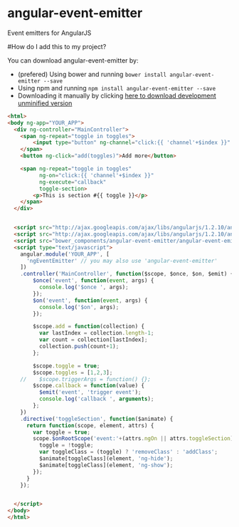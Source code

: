 angular-event-emitter
=====================

Event emitters for AngularJS 


#How do I add this to my project?

You can download angular-event-emitter by:

* (prefered) Using bower and running `bower install angular-event-emitter --save`
* Using npm and running `npm install angular-event-emitter --save`
* Downloading it manually by clicking [here to download development unminified version](https://raw.github.com/gdi2290/angular-event-emitter/master/angular-event-emitter.js)


````html
<html>
<body ng-app="YOUR_APP">
  <div ng-controller="MainController">
    <span ng-repeat="toggle in toggles">
        <input type="button" ng-channel="click:{{ 'channel'+$index }}" ng-emit="$index" value="Toggle {{ toggle }}" />
    </span>
    <button ng-click="add(toggles)">Add more</button>

    <span ng-repeat="toggle in toggles"
          ng-on="click:{{ 'channel'+$index }}"
          ng-execute="callback"
          toggle-section>
        <p>This is section #{{ toggle }}</p>
    </span>
  </div>


  <script src="http://ajax.googleapis.com/ajax/libs/angularjs/1.2.10/angular.js"></script>
  <script src="http://ajax.googleapis.com/ajax/libs/angularjs/1.2.10/angular-animate.js"></script>
  <script src="bower_components/angular-event-emitter/angular-event-emitter.js"></script>
  <script type="text/javascript">
    angular.module('YOUR_APP', [
      'ngEventEmitter' // you may also use 'angular-event-emitter'
    ])
    .controller('MainController', function($scope, $once, $on, $emit) {
        $once('event', function(event, args) {
          console.log('$once ', args);
        });
        $on('event', function(event, args) {
          console.log('$on', args);
        });

        $scope.add = function(collection) {
          var lastIndex = collection.length-1;
          var count = collection[lastIndex];
          collection.push(count+1);
        };

        $scope.toggle = true;
        $scope.toggles = [1,2,3];
    //    $scope.triggerArgs = function() {};
        $scope.callback = function(value) {
          $emit('event', 'trigger event');
          console.log('callback ', arguments);
        };
    })
    .directive('toggleSection', function($animate) {
      return function(scope, element, attrs) {
        var toggle = true;
        scope.$onRootScope('event:'+(attrs.ngOn || attrs.toggleSection), function(ev,num) {
          toggle = !toggle;
          var toggleClass = (toggle) ? 'removeClass' : 'addClass';
          $animate[toggleClass](element, 'ng-hide');
          $animate[toggleClass](element, 'ng-show');
        });
      }
    });


  </script>
</body>
</html>
````
